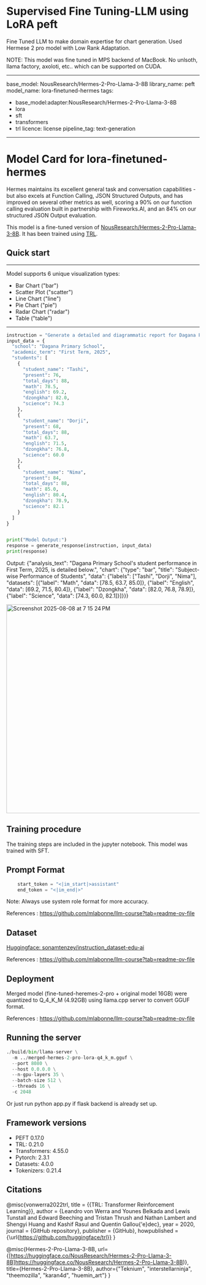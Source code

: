 # Supervised Fine Tuning-LLM using LoRA peft
Fine Tuned LLM to make domain expertise for chart generation.  Used Hermese 2 pro model with Low Rank Adaptation.

NOTE: This model was fine tuned in MPS backend of MacBook. No unlsoth, llama factory, axoloti, etc.. which can be supported on CUDA. 


---
base_model: NousResearch/Hermes-2-Pro-Llama-3-8B
library_name: peft
model_name: lora-finetuned-hermes
tags:
- base_model:adapter:NousResearch/Hermes-2-Pro-Llama-3-8B
- lora
- sft
- transformers
- trl
licence: license
pipeline_tag: text-generation
---

# Model Card for lora-finetuned-hermes
Hermes maintains its excellent general task and conversation capabilities - but also excels at Function Calling, JSON Structured Outputs, 
and has improved on several other metrics as well, scoring a 90% on our function calling evaluation built in partnership with Fireworks.AI, 
and an 84% on our structured JSON Output evaluation.

This model is a fine-tuned version of [NousResearch/Hermes-2-Pro-Llama-3-8B](https://huggingface.co/NousResearch/Hermes-2-Pro-Llama-3-8B).
It has been trained using [TRL](https://github.com/huggingface/trl).


## Quick start
---
Model supports 6 unique visualization types:
- Bar Chart ("bar")
- Scatter Plot ("scatter")
- Line Chart ("line")
- Pie Chart ("pie")
- Radar Chart ("radar")
- Table ("table")
---
 
```python
instruction = "Generate a detailed and diagrammatic report for Dagana Primary School based on the provided student data" 
input_data = {
  "school": "Dagana Primary School",
  "academic_term": "First Term, 2025",
  "students": [
    {
      "student_name": "Tashi",
      "present": 76,
      "total_days": 88,
      "math": 78.5,
      "english": 69.2,
      "dzongkha": 82.0,
      "science": 74.3
    },
    {
      "student_name": "Dorji",
      "present": 68,
      "total_days": 88,
      "math": 63.7,
      "english": 71.5,
      "dzongkha": 76.8,
      "science": 60.0
    },
    {
      "student_name": "Nima",
      "present": 84,
      "total_days": 88,
      "math": 85.0,
      "english": 80.4,
      "dzongkha": 78.9,
      "science": 82.1
    }
  ]
}


print("Model Output:")
response = generate_response(instruction, input_data)
print(response)
```
Output: {"analysis_text": "Dagana Primary School's student performance in First Term, 2025, is detailed below.", "chart": {"type": "bar", "title": "Subject-wise Performance of Students", "data": {"labels": ["Tashi", "Dorji", "Nima"], "datasets": [{"label": "Math", "data": [78.5, 63.7, 85.0]}, {"label": "English", "data": [69.2, 71.5, 80.4]}, {"label": "Dzongkha", "data": [82.0, 76.8, 78.9]}, {"label": "Science", "data": [74.3, 60.0, 82.1]}]}}}


<img width="871" height="544" alt="Screenshot 2025-08-08 at 7 15 24 PM" src="https://github.com/user-attachments/assets/0eb6c293-efcb-41ca-ab58-c7726b90c1e8" />


## Training procedure
The training steps are included in the jupyter notebook. 
This model was trained with SFT.

## Prompt Format
```python
    start_token = "<|im_start|>assistant"
    end_token = "<|im_end|>"
```
Note: Always use system role format for more accuracy.

References : https://github.com/mlabonne/llm-course?tab=readme-ov-file

## Dataset

[Huggingface: sonamtenzey/instruction_dataset-edu-ai](https://huggingface.co/datasets/sonamtenzey/instruction_dataset-edu-ai)

References : https://github.com/mlabonne/llm-course?tab=readme-ov-file

## Deployment

Merged model (fine-tuned-heremes-2-pro + original model 16GB) were quantized to Q_4_K_M (4.92GB) using llama.cpp server to convert GGUF format. 

References : https://github.com/mlabonne/llm-course?tab=readme-ov-file

## Running the server

``` python 
./build/bin/llama-server \
  -m ../merged-hermes-2-pro-lora-q4_k_m.gguf \
  --port 8080 \
  --host 0.0.0.0 \
  --n-gpu-layers 35 \
  --batch-size 512 \
  --threads 16 \
  -c 2048
```
Or just run python app.py if flask backend is already set up.

## Framework versions
- PEFT 0.17.0
- TRL: 0.21.0
- Transformers: 4.55.0
- Pytorch: 2.3.1
- Datasets: 4.0.0
- Tokenizers: 0.21.4


## Citations
    
@misc{vonwerra2022trl,
	title        = {{TRL: Transformer Reinforcement Learning}},
	author       = {Leandro von Werra and Younes Belkada and Lewis Tunstall and Edward Beeching and Tristan Thrush and Nathan Lambert and Shengyi Huang and Kashif Rasul and Quentin Gallou{\'e}dec},
	year         = 2020,
	journal      = {GitHub repository},
	publisher    = {GitHub},
	howpublished = {\url{https://github.com/huggingface/trl}}
}

@misc{Hermes-2-Pro-Llama-3-8B, 
      url={[https://huggingface.co/NousResearch/Hermes-2-Pro-Llama-3-8B]https://huggingface.co/NousResearch/Hermes-2-Pro-Llama-3-8B)}, 
      title={Hermes-2-Pro-Llama-3-8B}, 
      author={"Teknium", "interstellarninja", "theemozilla", "karan4d", "huemin_art"}
}
